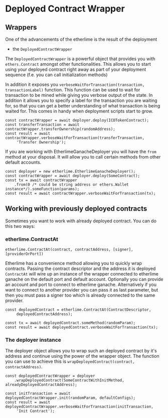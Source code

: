# Deployed Contract Wrapper

## Wrappers

One of the advancements of the etherlime is the result of the deployment
- the `DeployedContractWrapper`

The `DeployedContractWrapper` is a powerful object that provides you
with `ethers.Contract` amongst other functionalities. This allows you to
start using your deployed contract right away as part of your deployment
sequence (f.e. you can call initialization methods)

In addition it exposes you `verboseWaitForTransaction(transaction,
transactionLabel)` function. This function can be used to wait for
transaction to be mined while giving you verbose output of the state. In
addition it allows you to specify a label for the transaction you are
waiting for, so that you can get a better understanding of what
transaction is being waited for. This comes in handy when deployment
scripts start to grow.

    const contractWrapper = await deployer.deploy(ICOTokenContract);
    const transferTransaction = await contractWrapper.transferOwnership(randomAddress);
    const result = await contractWrapper.verboseWaitForTransaction(transferTransaction,
         'Transfer Ownership');

If you are working with EtherlimeGanacheDeployer you will have the
`from` method at your disposal. It will allow you to call certain
methods from other default accounts.

    const deployer = new etherlime.EtherlimeGanacheDeployer();
    const contractWrapper = await deployer.deploy(SomeContract);
    const tx = await contractWrapper
        .from(0 /* could be string address or ethers.Wallet instance*/).someFunction(params);
    const result = await contractWrapper.verboseWaitForTransaction(tx);

## Working with previously deployed contracts

Sometimes you want to work with already deployed contract. You can do
this two ways:

### etherlime.ContractAt

`etherlime.ContractAt(contract, contractAddress, [signer],
[providerOrPort])`

Etherlime has a convenience method allowing you to quickly wrap
contracts. Passing the contract descriptor and the address it is
deployed `ContractAt` will wire up an instance of the wrapper connected
to etherlime ganache on the default port and default account. Optionally
you can provide an account and port to connect to etherlime ganache.
Alternatively if you want to connect to another provider you can pass it
as last parameter, but then you must pass a signer too which is already
connected to the same provider.

    const deployedContract = etherlime.ContractAt(ContractDescriptor,
         deployedContractAddress);
    
    const tx = await deployedContract.someMethod(randomParam);
    const result = await deployedContract.verboseWaitForTransaction(tx);

### The deployer instance

The deployer object allows you to wrap such an deployed contract by it's address and continue using the
power of the wrapper object. The function you can use to achieve this is
`wrapDeployedContract(contract, contractAddress)`.

	const deployedContractWrapper = deployer
        .wrapDeployedContract(SomeContractWithInitMethod, alreadyDeployedContractAddress);
    
    const initTransaction = await deployedContractWrapper.init(randomParam, defaultConfigs);
    const result = await deployedContractWrapper.verboseWaitForTransaction(initTransaction,
         'Init Contract');